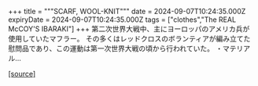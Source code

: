 +++
title = """SCARF, WOOL-KNIT"""
date = 2024-09-07T10:24:35.000Z
expiryDate = 2024-09-07T10:24:35.000Z
tags = ["clothes","The REAL McCOY'S IBARAKI"]
+++
第二次世界大戦中、主にヨーロッパのアメリカ兵が使用していたマフラー。 その多くはレッドクロスのボランティアが編み立てた慰問品であり、この運動は第一次世界大戦の頃から行われていた。 ・マテリアル...

[[source]](https://the-realmccoys.ocnk.net/product/1460)
